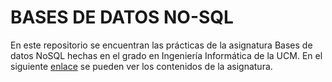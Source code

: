 # BASES DE DATOS NO-SQL
En este repositorio se encuentran las prácticas de la asignatura Bases de datos NoSQL hechas en el grado en Ingeniería Informática de la UCM. En el siguiente [enlace](http://www.fdi.ucm.es/Pub/ImpresoFichaDocente.aspx?Id=1057) se pueden ver los contenidos de la asignatura.
